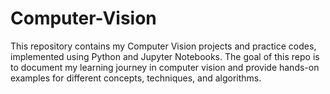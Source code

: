# Computer-Vision
This repository contains my Computer Vision projects and practice codes, implemented using Python and Jupyter Notebooks. The goal of this repo is to document my learning journey in computer vision and provide hands-on examples for different concepts, techniques, and algorithms.
